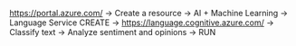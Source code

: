 https://portal.azure.com/ -> Create a resource -> AI + Machine Learning -> Language Service CREATE -> https://language.cognitive.azure.com/ -> Classify text -> Analyze sentiment and opinions -> RUN